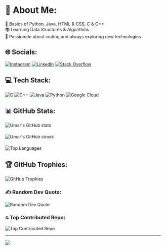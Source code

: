 # 💫 About Me:
🌟 Basics of Python, Java, HTML & CSS, C & C++<br>
📚 Learning Data Structures & Algorithms<br>
🚀 Passionate about coding and always exploring new technologies

## 🌐 Socials:
[![Instagram](https://img.shields.io/badge/Instagram-%23E4405F.svg?logo=Instagram&logoColor=white)](https://instagram.com/u_m_a_r_74) 
[![LinkedIn](https://img.shields.io/badge/LinkedIn-%230077B5.svg?logo=linkedin&logoColor=white)](https://linkedin.com/in/Umar-Mulla) 
[![Stack Overflow](https://img.shields.io/badge/-Stackoverflow-FE7A16?logo=stack-overflow&logoColor=white)](https://stackoverflow.com/users/umar-mulla)

## 💻 Tech Stack:
![C](https://img.shields.io/badge/c-%2300599C.svg?style=for-the-badge&logo=c&logoColor=white) 
![C++](https://img.shields.io/badge/c++-%2300599C.svg?style=for-the-badge&logo=c%2B%2B&logoColor=white) 
![Java](https://img.shields.io/badge/java-%23ED8B00.svg?style=for-the-badge&logo=openjdk&logoColor=white) 
![Python](https://img.shields.io/badge/python-3670A0?style=for-the-badge&logo=python&logoColor=ffdd54) 
![Google Cloud](https://img.shields.io/badge/GoogleCloud-%234285F4.svg?style=for-the-badge&logo=google-cloud&logoColor=white)

## 📊 GitHub Stats:
<div style="display: flex; flex-direction: column; gap: 20px;">
  <img src="https://github-readme-stats.vercel.app/api?username=Umar-MultiverseCode&theme=codeSTACKr&hide_border=false&include_all_commits=false&count_private=false" alt="Umar's GitHub stats" />
  <img src="https://github-readme-streak-stats.herokuapp.com/?user=Umar-MultiverseCode&theme=codeSTACKr&hide_border=false" alt="Umar's GitHub streak" />
  <img src="https://github-readme-stats.vercel.app/api/top-langs/?username=Umar-MultiverseCode&theme=codeSTACKr&hide_border=false&include_all_commits=false&count_private=false&layout=compact" alt="Top Languages" />
</div>

## 🏆 GitHub Trophies:
<img src="https://github-profile-trophy.vercel.app/?username=Umar-MultiverseCode&theme=dracula&no-frame=false&no-bg=true&margin-w=4" alt="GitHub Trophies" />

### ✍️ Random Dev Quote:
<img src="https://quotes-github-readme.vercel.app/api?type=horizontal&theme=radical" alt="Random Dev Quote" />

### 🔝 Top Contributed Repo:
<img src="https://github-contributor-stats.vercel.app/api?username=Umar-MultiverseCode&limit=5&theme=neon&combine_all_yearly_contributions=true" alt="Top Contributed Repo" />

---
[![](https://visitcount.itsvg.in/api?id=Umar-MultiverseCode&icon=0&color=3)](https://visitcount.itsvg.in)

<!-- Proudly created with GPRM ( https://gprm.itsvg.in ) -->
